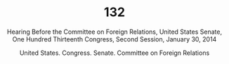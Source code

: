 ---
title: 132
subtitle: Hearing Before the Committee on Foreign Relations, United States Senate, One Hundred Thirteenth Congress, Second Session, January 30, 2014
author: [United States. Congress. Senate. Committee on Foreign Relations]
category: [Nuclear energy]
cover: http://books.google.com/books/content?id=Zf-Qtqz4IRgC&printsec=frontcover&img=1&zoom=1&edge=curl&source=gbs_api
status: complete
---